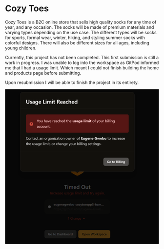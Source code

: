 # Cozy Toes

Cozy Toes is a B2C online store that sells high quality socks for any time of year, and any occasion. 
The socks will be made of premium materials and varying types depending on the use case. The different types 
will be socks for sports, formal wear, winter, hiking, and styling summer socks with colorful designs. There will 
also be different sizes for all ages, including young children. 

Currently, this project has not been completed. This first submission is still a work in progress. 
I was unable to log into the workspace as GitPod informed me that I had a usage limit. Which meant I could not 
finish building the home and products page before submitting. 

Upon resubmission I will be able to finish the project in its entirety. 


![GitPod Usage Limit](static/images/gitpod-error-1.png)

